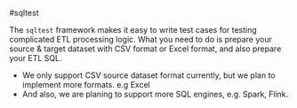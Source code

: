 #sqltest

The `sqltest` framework makes it easy to write test cases for testing complicated ETL processing logic.
What you need to do is prepare your source & target dataset with CSV format or Excel format, and also prepare your ETL SQL.
- We only support CSV source dataset format currently, but we plan to implement more formats. e.g Excel
- And also, we are planing to support more SQL engines, e.g. Spark, Flink.